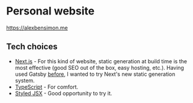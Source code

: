 # Personal website

https://alexbensimon.me

## Tech choices

- [Next.js](https://nextjs.org/) - For this kind of website, static generation at build time is the most effective (good SEO out of the box, easy hosting, etc.). Having used Gatsby [before](https://github.com/alexbensimon/maman), I wanted to try Next's new static generation system.
- [TypeScript](https://www.typescriptlang.org/) - For comfort.
- [Styled JSX](https://github.com/vercel/styled-jsx) - Good opportunity to try it.
